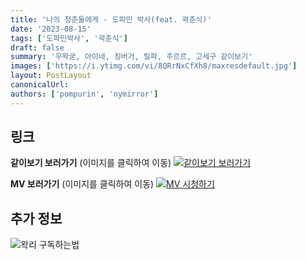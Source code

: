 ```yaml
---
title: '나의 청춘들에게 - 도파민 박사(feat. 곽춘식)'
date: '2023-08-15'
tags: ['도파민박사', '곽춘식']
draft: false
summary: '우왁굳, 아이네, 징버거, 릴파, 주르르, 고세구 같이보기'
images: ['https://i.ytimg.com/vi/8QRrNxCfXh8/maxresdefault.jpg']
layout: PostLayout
canonicalUrl:
authors: ['pompurin', 'nymirror']
---
```


## 링크

**같이보기 보러가기** (이미지를 클릭하여 이동)
[![같이보기 보러가기](https://cdn.discordapp.com/attachments/1136601898116464710/1211650793904807976/logo.png?ex=65eef8bc&is=65dc83bc&hm=95dc0e08c1f43025dd60def429896697b3787a9f923593eb50b24e9fb6280361&)](https://cafe.naver.com/steamindiegame/12445449)

**MV 보러가기** (이미지를 클릭하여 이동)
[![MV 시청하기](https://i.ytimg.com/vi/8QRrNxCfXh8/maxresdefault.jpg)](https://youtu.be/8QRrNxCfXh8)

## 추가 정보

![왁리 구독하는법](https://cdn.discordapp.com/attachments/1136601898116464710/1137049857136267374/--2cut.gif)

